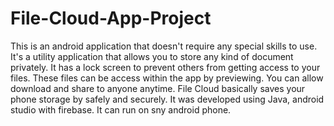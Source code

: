 # File-Cloud-App-Project
This is an android application that doesn't require any special skills to use.
It's a utility application that allows you to store any kind of document privately.
It has a lock screen to prevent others from getting access to your files.
These files can be access within the app by previewing.
You can allow download and share to anyone anytime.
File Cloud basically saves your phone storage by safely and securely.
It was developed using Java, android studio with firebase.
It can run on sny android phone.
